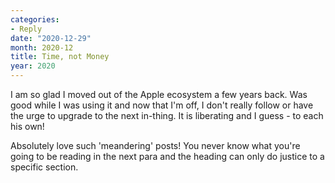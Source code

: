 ```yaml
---
categories:
- Reply
date: "2020-12-29"
month: 2020-12
title: Time, not Money
year: 2020
---
```


I am so glad I moved out of the Apple ecosystem a few years back. Was good while I was using it and now that I'm off, I don't really follow or have the urge to upgrade to the next in-thing. It is liberating and I guess - to each his own!

Absolutely love such 'meandering' posts! You never know what you're going to be reading in the next para and the heading can only do justice to a specific section.
